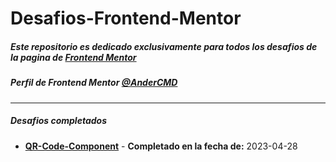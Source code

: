 # Desafios-Frontend-Mentor

##### Este repositorio es dedicado exclusivamente para todos los desafios de la pagina de [Frontend Mentor](https://www.frontendmentor.io/ "Frontend Mentor")

##### Perfil de Frontend Mentor [@AnderCMD](https://www.frontendmentor.io/profile/AnderCMD "@AnderCMD")
------------

##### Desafios completados

-  **[QR-Code-Component](https://github.com/AnderCMD/Desafios-Frontend-Mentor/tree/main/QR-Code-Component "QR-Code-Component")** - **Completado en la fecha de:** 2023-04-28

